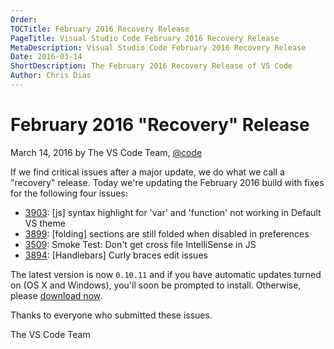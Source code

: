 ```yaml
---
Order:
TOCTitle: February 2016 Recovery Release
PageTitle: Visual Studio Code February 2016 Recovery Release
MetaDescription: Visual Studio Code February 2016 Recovery Release
Date: 2016-03-14
ShortDescription: The February 2016 Recovery Release of VS Code
Author: Chris Dias
---
```


# February 2016 "Recovery" Release

March 14, 2016 by The VS Code Team, [@code](https://twitter.com/code)

If we find critical issues after a major update, we do what we call a "recovery"
release. Today we're updating the February 2016 build with fixes for the
following four issues:

-   [3903](https://github.com/Microsoft/vscode/issues/3903): [js] syntax
    highlight for 'var' and 'function' not working in Default VS theme
-   [3899](https://github.com/Microsoft/vscode/issues/3899): [folding] sections
    are still folded when disabled in preferences
-   [3509](https://github.com/Microsoft/vscode/issues/3509): Smoke Test: Don't
    get cross file IntelliSense in JS
-   [3894](https://github.com/Microsoft/vscode/issues/3894): [Handlebars] Curly
    braces edit issues

The latest version is now `0.10.11` and if you have automatic updates turned on
(OS X and Windows), you'll soon be prompted to install. Otherwise, please
[download now](https://code.visualstudio.com).

Thanks to everyone who submitted these issues.

The VS Code Team
